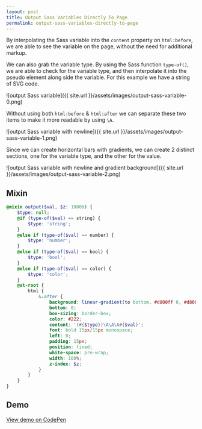 ```yaml
---
layout: post
title: Output Sass Variables Directly To Page
permalink: output-sass-variables-directly-to-page
---
```


By interpolating the Sass variable into the `content` property on `html:before`, we are able to see the variable on the page, without the need for additional markup.

We can also grab the variable type. By using the Sass function `type-of()`, we are able to check for the variable type, and then interpolate it into the pseudo element along side the variable. For this example we have a string of SVG code.

![output Sass variable]({{ site.url }}/assets/images/output-sass-variable-0.png)

Without using both `html:before` & `html:after` we can separate these two items to make it more readable by using `\A`.

![output Sass variable with newline]({{ site.url }}/assets/images/output-sass-variable-1.png)

Since we can create horizontal bars with gradients, we can create 2 distinct sections, one for the variable type, and the other for the value.

![output Sass variable with newline and gradient background]({{ site.url }}/assets/images/output-sass-variable-2.png)

## Mixin

```scss
@mixin output($val, $z: 10000) {
	$type: null;
	@if (type-of($val) == string) {
		$type: 'string';
	}
	@else if (type-of($val) == number) {
		$type: 'number';
	}
	@else if (type-of($val) == bool) {
		$type: 'bool';
	}
	@else if (type-of($val) == color) {
		$type: 'color';
	}
	@at-root {
		html {
			&:after {
				background: linear-gradient(to bottom, #d800ff 0, #d800ff 45px, #ed71ef 30px);
				bottom: 0;
				box-sizing: border-box;
				color: #222;
				content: '(#{$type})\A\A\A#{$val}';
				font: bold 15px/15px monospace;
				left: 0;
				padding: 15px;
				position: fixed;
				white-space: pre-wrap;
				width: 100%;
				z-index: $z;
			}
		}
	}
}
```

## Demo

[View demo on CodePen](http://codepen.io/fusco/pen/XpxBQx)
